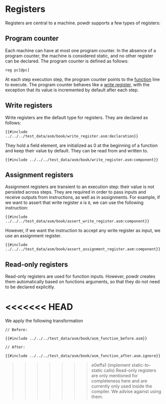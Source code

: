 # Registers

Registers are central to a machine. powdr supports a few types of registers:

## Program counter

Each machine can have at most one program counter. In the absence of a program counter, the machine is considered static, and no other register can be declared. The program counter is defined as follows:

```
reg pc[@pc]
```

At each step execution step, the program counter points to the [function](./functions.md) line to execute.
The program counter behaves like a [write register](#write-registers), with the exception that its value is incremented by default after each step.

## Write registers

Write registers are the default type for registers. They are declared as follows:

```
{{#include ../../../test_data/asm/book/write_register.asm:declaration}}
```

They hold a field element, are initialized as 0 at the beginning of a function and keep their value by default. They can be read from and written to.

```
{{#include ../../../test_data/asm/book/write_register.asm:component}}
```

## Assignment registers

Assignment registers are transient to an execution step: their value is not persisted across steps. They are required in order to pass inputs and receive outputs from instructions, as well as in assignments.
For example, if we want to assert that write register `A` is `0`, we can use the following instruction:
```
{{#include ../../../test_data/asm/book/assert_write_register.asm:component}}
```
However, if we want the instruction to accept any write register as input, we use an assignment register.
```
{{#include ../../../test_data/asm/book/assert_assignment_register.asm:component}}
```

## Read-only registers

Read-only registers are used for function inputs. However, powdr creates them automatically based on functions arguments, so that they do not need to be declared explicitly.

<<<<<<< HEAD
=======
We apply the following transformation
```
// Before:

{{#include ../../../test_data/asm/book/asm_function_before.asm}}

// After:

{{#include ../../../test_data/asm/book/asm_function_after.asm.ignore}}
```

>>>>>>> e0effa1 (implement static-to-static calls)
> Read-only registers are only mentioned for completeness here and are currently only used inside the compiler. We advise against using them.